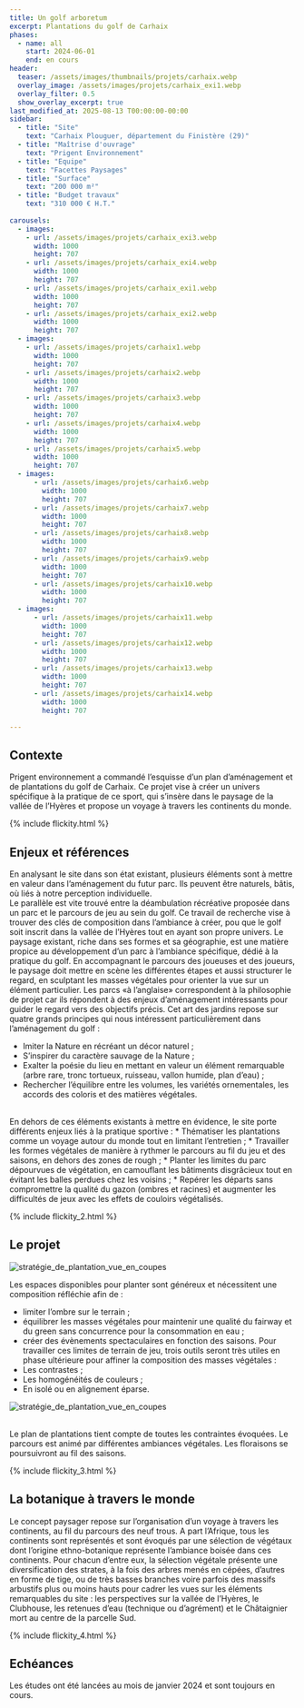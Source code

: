```yaml
---
title: Un golf arboretum 
excerpt: Plantations du golf de Carhaix
phases:
  - name: all
    start: 2024-06-01
    end: en cours
header:
  teaser: /assets/images/thumbnails/projets/carhaix.webp
  overlay_image: /assets/images/projets/carhaix_exi1.webp
  overlay_filter: 0.5
  show_overlay_excerpt: true
last_modified_at: 2025-08-13 T00:00:00-00:00
sidebar:
  - title: "Site"
    text: "Carhaix Plouguer, département du Finistère (29)"
  - title: "Maîtrise d'ouvrage"
    text: "Prigent Environnement"
  - title: "Equipe"
    text: "Facettes Paysages"
  - title: "Surface"
    text: "200 000 m²"
  - title: "Budget travaux"
    text: "310 000 € H.T."
    
carousels:
  - images:
    - url: /assets/images/projets/carhaix_exi3.webp
      width: 1000
      height: 707
    - url: /assets/images/projets/carhaix_exi4.webp
      width: 1000
      height: 707
    - url: /assets/images/projets/carhaix_exi1.webp
      width: 1000
      height: 707
    - url: /assets/images/projets/carhaix_exi2.webp
      width: 1000
      height: 707
  - images:
    - url: /assets/images/projets/carhaix1.webp
      width: 1000
      height: 707
    - url: /assets/images/projets/carhaix2.webp
      width: 1000
      height: 707
    - url: /assets/images/projets/carhaix3.webp
      width: 1000
      height: 707
    - url: /assets/images/projets/carhaix4.webp
      width: 1000
      height: 707
    - url: /assets/images/projets/carhaix5.webp
      width: 1000
      height: 707
  - images:
      - url: /assets/images/projets/carhaix6.webp
        width: 1000
        height: 707
      - url: /assets/images/projets/carhaix7.webp
        width: 1000
        height: 707
      - url: /assets/images/projets/carhaix8.webp
        width: 1000
        height: 707
      - url: /assets/images/projets/carhaix9.webp
        width: 1000
        height: 707
      - url: /assets/images/projets/carhaix10.webp
        width: 1000
        height: 707
  - images:
      - url: /assets/images/projets/carhaix11.webp
        width: 1000
        height: 707
      - url: /assets/images/projets/carhaix12.webp
        width: 1000
        height: 707
      - url: /assets/images/projets/carhaix13.webp
        width: 1000
        height: 707
      - url: /assets/images/projets/carhaix14.webp
        width: 1000
        height: 707

---
```

## Contexte

Prigent environnement a commandé l’esquisse d’un plan d’aménagement et de plantations du golf de Carhaix.
Ce projet vise à créer un univers spécifique à la pratique de ce sport, qui s’insère dans le paysage de la vallée de l’Hyères et propose un voyage à travers les continents du monde.

{% include flickity.html %}

## Enjeux et références

En analysant le site dans son état existant, plusieurs éléments sont à mettre en valeur dans l’aménagement du futur parc. Ils peuvent être naturels, bâtis, où liés à notre perception individuelle.
<br>
Le parallèle est vite trouvé entre la déambulation récréative proposée dans un parc et le parcours de jeu au sein du golf. Ce travail de recherche vise à trouver des clés de composition dans l’ambiance à créer, pou que le golf soit inscrit dans la vallée de l’Hyères tout en ayant son propre univers.
Le paysage existant, riche dans ses formes et sa géographie, est une matière propice au développement d’un parc à l’ambiance spécifique, dédié à la pratique du golf. 
En accompagnant le parcours des joueuses et des joueurs, le paysage doit mettre en scène les différentes étapes et aussi structurer le regard, en sculptant les masses végétales pour orienter la vue sur un élément  particulier.
Les parcs «à l’anglaise» correspondent à la philosophie de projet car ils répondent à des enjeux d’aménagement intéressants pour guider le regard vers des objectifs précis. Cet art des jardins repose sur quatre grands principes qui nous intéressent particulièrement dans l’aménagement du golf : 
* Imiter la Nature en récréant un décor naturel ; 
* S’inspirer du caractère sauvage de la Nature ; 
* Exalter la poésie du lieu en mettant en valeur un élément remarquable (arbre rare, tronc tortueux, ruisseau, vallon humide, plan d’eau) ;
* Rechercher l’équilibre entre les volumes, les variétés ornementales, les accords des coloris et des matières végétales.
<br>
En dehors de ces éléments existants à mettre en évidence, le site porte différents enjeux liés à la pratique sportive :
* Thématiser les plantations comme un voyage autour du monde tout en limitant l’entretien ;
* Travailler les formes végétales de manière à rythmer le parcours au fil du jeu et des saisons, en dehors des zones de rough ;
* Planter les limites du parc dépourvues de végétation, en camouflant les bâtiments disgrâcieux tout en évitant les balles perdues chez les voisins ; 
* Repérer les départs sans compromettre la qualité du gazon (ombres et racines) et augmenter les difficultés de jeux avec les effets de couloirs végétalisés.

{% include flickity_2.html %}

## Le projet

![stratégie_de_plantation_vue_en_coupes](/assets/images/projets/carhaix51.webp)

Les espaces disponibles pour planter sont généreux et nécessitent une composition réfléchie afin de :
* limiter l’ombre sur le terrain ; 
* équilibrer les masses végétales pour maintenir une qualité du fairway et du green sans concurrence pour la consommation en eau ; 
* créer des évènements spectaculaires en fonction des saisons.
Pour travailler ces limites de terrain de jeu, trois outils seront très utiles en phase ultérieure pour affiner la composition des masses végétales :
* Les contrastes ;
* Les homogénéités de couleurs ;
* En isolé ou en alignement éparse.

![stratégie_de_plantation_vue_en_coupes](/assets/images/projets/carhaix52.webp)

<br>
Le plan de plantations tient compte de toutes les contraintes évoquées. Le parcours est animé par différentes ambiances végétales. Les floraisons se poursuivront au fil des saisons.

{% include flickity_3.html %}

## La botanique à travers le monde

Le concept paysager repose sur l’organisation d’un voyage à travers les continents, au fil du parcours des neuf trous. A part l’Afrique, tous les continents sont représentés et sont évoqués par une sélection de végétaux dont l’origine ethno-botanique représente l’ambiance boisée dans ces continents. Pour chacun d’entre eux, la sélection végétale présente une diversification des strates, à la fois des arbres menés en cépées, d’autres en forme de tige, ou de très basses branches voire parfois des massifs arbustifs plus ou moins hauts pour cadrer les vues sur les éléments remarquables du site : les perspectives sur la vallée de l’Hyères, le Clubhouse, les retenues d’eau (technique ou d’agrément) et le Châtaignier mort au centre de la parcelle Sud.

{% include flickity_4.html %}

## Echéances

Les études ont été lancées au mois de janvier 2024 et sont toujours en cours.




